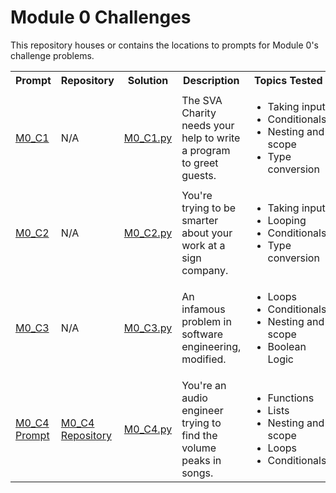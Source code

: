 # Module 0 Challenges

This repository houses or contains the locations to prompts for Module 0's challenge problems.

<table>
  <tr>
    <th>Prompt</th>
    <th>Repository</th>
    <th>Solution</th>
    <th>Description</th>
    <th>Topics Tested</th>
  </tr>
  <tr> <!-- M0_C1 -->
    <td><a href="/M0_C1.md">M0_C1</a></td>
    <td>N/A</td>
    <td>
      <a href="https://github.com/Static-Void-Academy/Module0-Solutions/blob/master/M0_C1.py">M0_C1.py</a>
    </td>
    <td>The SVA Charity needs your help to write a program to greet guests.</td>
    <td>
      <ul>
        <li>Taking input</li>
        <li>Conditionals</li>
        <li>Nesting and scope</li>
        <li>Type conversion</li>
      </ul>
    </td>
  </tr>
  <tr> <!-- M0_C2 -->
    <td><a href="/M0_C2.md">M0_C2</a></td>
    <td>N/A</td>
    <td>
      <a href="https://github.com/Static-Void-Academy/Module0-Solutions/blob/master/M0_C2.py">M0_C2.py</a>
    </td>
    <td>You're trying to be smarter about your work at a sign company.</td>
    <td>
      <ul>
        <li>Taking input</li>
        <li>Looping</li>
        <li>Conditionals</li>
        <li>Type conversion</li>
      </ul>
    </td>
  </tr>
  <tr> <!-- M0_C3 -->
    <td><a href="/M0_C3.md">M0_C3</a></td>
    <td>N/A</td>
    <td>
      <a href="https://github.com/Static-Void-Academy/Module0-Solutions/blob/master/M0_C3.py">M0_C3.py</a>
    </td>
    <td>An infamous problem in software engineering, modified.</td>
    <td>
      <ul>
        <li>Loops</li>
        <li>Conditionals</li>
        <li>Nesting and scope</li>
        <li>Boolean Logic</li>
      </ul>
    </td>
  </tr>
  <tr> <!-- M0_C4 -->
    <td><a href="https://github.com/Static-Void-Academy/M0_C4">M0_C4 Prompt</a></td>
    <td><a href="https://github.com/Static-Void-Academy/M0_C4">M0_C4 Repository</a></td>
    <td>
      <a href="https://github.com/Static-Void-Academy/Module0-Solutions/blob/master/M0_C4.py">M0_C4.py</a>
    </td>
    <td>You're an audio engineer trying to find the volume peaks in songs.</td>
    <td>
      <ul>
        <li>Functions</li>
        <li>Lists</li>
        <li>Nesting and scope</li>
        <li>Loops</li>
        <li>Conditionals</li>
      </ul>
    </td>
  </tr>
</table>

